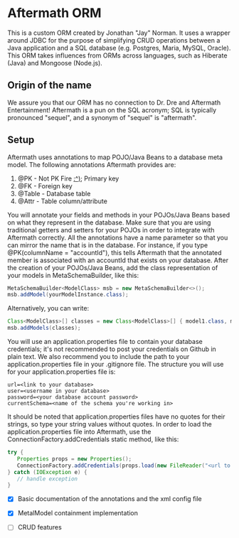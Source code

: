 # Aftermath ORM
This is a custom ORM created by Jonathan "Jay" Norman. It uses a wrapper around JDBC for the purpose of simplifying CRUD operations between a Java application and a SQL database (e.g. Postgres, Maria, MySQL, Oracle). This ORM takes influences from ORMs across languages, such as Hiberate (Java) and Mongoose (Node.js).
## Origin of the name
We assure you that our ORM has no connection to Dr. Dre and Aftermath Entertainment! Aftermath is a pun on the SQL acronym; SQL is typically pronounced "sequel", and a synonym of "sequel" is "aftermath".
## Setup
Aftermath uses annotations to map POJO/Java Beans to a database meta model. The following annotations Aftermath provides are:
1. @PK - Not PK Fire [:^)](https://www.youtube.com/watch?v=HglT7sTcuv8); Primary key
2. @FK - Foreign key
3. @Table - Database table
4. @Attr - Table column/attribute

You will annotate your fields and methods in your POJOs/Java Beans based on what they represent in the database. Make sure that you are using traditional getters and setters for your POJOs in order to integrate with Aftermath correctly. All the annotations have a name parameter so that you can mirror the name that is in the database. For instance, if you type @PK(columnName = "accountId"), this tells Aftermath that the annotated member is associated with an accountId that exists on your database. After the creation of your POJOs/Java Beans, add the class representation of your models in MetaSchemaBuilder, like this:

```java
MetaSchemaBuilder<ModelClass> msb = new MetaSchemaBuilder<>();
msb.addModel(yourModelInstance.class);
```

Alternatively, you can write:

```java
Class<ModelClass>[] classes = new Class<ModelClass>[] { model1.class, model2.class };
msb.addModels(classes);
```

You will use an application.properties file to contain your database credentials; it's not recommended to post your credentials on Github in plain text. We also recommend you to include the path to your application.properties file in your .gitignore file. The structure you will use for your application.properties file is:

```
url=<link to your database>
user=<username in your database>
password=<your database account password>
currentSchema=<name of the schema you're working in>
```

It should be noted that application.properties files have no quotes for their strings, so type your string values without quotes. In order to load the application.properties file into Aftermath, use the ConnectionFactory.addCredentials static method, like this:

```java
try {
   Properties props = new Properties();
   ConnectionFactory.addCredentials(props.load(new FileReader("<url to your application.properties file>")));
} catch (IOException e) {
   // handle exception
}
```

- [x] Basic documentation of the annotations and the xml config file
- [x] MetalModel containment implementation
- [ ] CRUD features

